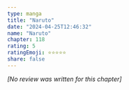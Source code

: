 ```yaml
---
type: manga
title: "Naruto"
date: "2024-04-25T12:46:32"
name: "Naruto"
chapter: 118
rating: 5
ratingEmoji: ⭐️⭐️⭐️⭐️⭐️
share: false
---
```


_[No review was written for this chapter]_

